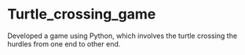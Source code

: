 # Turtle_crossing_game
Developed a game using Python, which involves the turtle crossing the hurdles from one end to other end.
